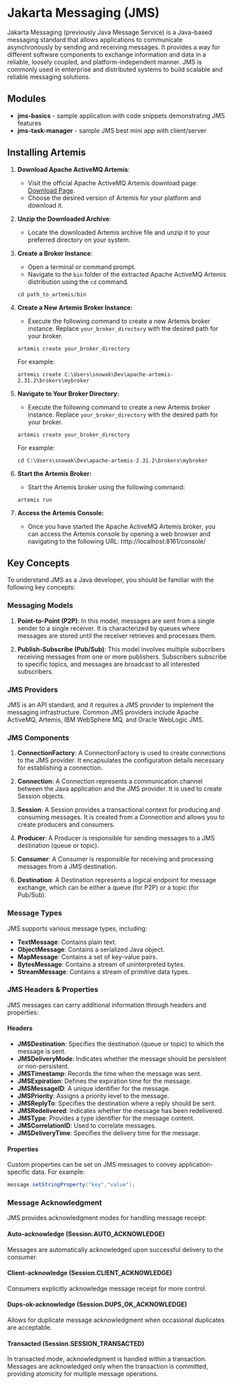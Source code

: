 # Jakarta Messaging (JMS)

Jakarta Messaging (previously Java Message Service) is a Java-based messaging standard that allows applications to
communicate asynchronously by
sending and receiving messages. It provides a way for different software components to exchange information and data in
a reliable, loosely coupled, and platform-independent manner. JMS is commonly used in enterprise and distributed systems
to build scalable and reliable messaging solutions.

## Modules

- **jms-basics** - sample application with code snippets demonstrating JMS features
- **jms-task-manager** - sample JMS best mini app with client/server

## Installing Artemis

1. **Download Apache ActiveMQ Artemis**:
    - Visit the official Apache ActiveMQ Artemis download
      page: [Download Page](https://activemq.apache.org/components/artemis/download/).
    - Choose the desired version of Artemis for your platform and download it.

2. **Unzip the Downloaded Archive**:
    - Locate the downloaded Artemis archive file and unzip it to your preferred directory on your system.

3. **Create a Broker Instance**:
    - Open a terminal or command prompt.
    - Navigate to the `bin` folder of the extracted Apache ActiveMQ Artemis distribution using the `cd` command.

   ```shell
   cd path_to_artemis/bin
   ```

4. **Create a New Artemis Broker Instance:**
    - Execute the following command to create a new Artemis broker instance. Replace `your_broker_directory` with the
      desired path for your broker.
   ```shell
   artemis create your_broker_directory
   ```
   For example:
   ```shell
   artemis create C:\Users\snowak\Dev\apache-artemis-2.31.2\brokers\mybroker
   ```

5. **Navigate to Your Broker Directory:**
    - Execute the following command to create a new Artemis broker instance. Replace `your_broker_directory` with the
      desired path for your broker.
   ```shell
   artemis create your_broker_directory
   ```
   For example:
      ```shell
   cd C:\Users\snowak\Dev\apache-artemis-2.31.2\brokers\mybroker
   ```
6. **Start the Artemis Broker:**
    - Start the Artemis broker using the following command:
   ```shell
   artemis run
   ```
7. **Access the Artemis Console:**
    - Once you have started the Apache ActiveMQ Artemis broker, you can access the Artemis console by opening a web
      browser and navigating to the following URL:
      http://localhost:8161/console/

## Key Concepts

To understand JMS as a Java developer, you should be familiar with the following key concepts:

### Messaging Models

1. **Point-to-Point (P2P)**: In this model, messages are sent from a single sender to a single receiver. It is
   characterized by queues where messages are stored until the receiver retrieves and processes them.

2. **Publish-Subscribe (Pub/Sub)**: This model involves multiple subscribers receiving messages from one or more
   publishers. Subscribers subscribe to specific topics, and messages are broadcast to all interested subscribers.

### JMS Providers

JMS is an API standard, and it requires a JMS provider to implement the messaging infrastructure. Common JMS providers
include Apache ActiveMQ, Artemis, IBM WebSphere MQ, and Oracle WebLogic JMS.

### JMS Components

1. **ConnectionFactory**: A ConnectionFactory is used to create connections to the JMS provider. It encapsulates the
   configuration details necessary for establishing a connection.

2. **Connection**: A Connection represents a communication channel between the Java application and the JMS provider. It
   is used to create Session objects.

3. **Session**: A Session provides a transactional context for producing and consuming messages. It is created from a
   Connection and allows you to create producers and consumers.

4. **Producer**: A Producer is responsible for sending messages to a JMS destination (queue or topic).

5. **Consumer**: A Consumer is responsible for receiving and processing messages from a JMS destination.

6. **Destination**: A Destination represents a logical endpoint for message exchange, which can be either a queue (for
   P2P) or a topic (for Pub/Sub).

### Message Types

JMS supports various message types, including:

- **TextMessage**: Contains plain text.
- **ObjectMessage**: Contains a serialized Java object.
- **MapMessage**: Contains a set of key-value pairs.
- **BytesMessage**: Contains a stream of uninterpreted bytes.
- **StreamMessage**: Contains a stream of primitive data types.

### JMS Headers & Properties

JMS messages can carry additional information through headers and properties:

#### Headers

- **JMSDestination**: Specifies the destination (queue or topic) to which the message is sent.
- **JMSDeliveryMode**: Indicates whether the message should be persistent or non-persistent.
- **JMSTimestamp**: Records the time when the message was sent.
- **JMSExpiration**: Defines the expiration time for the message.
- **JMSMessageID**: A unique identifier for the message.
- **JMSPriority**: Assigns a priority level to the message.
- **JMSReplyTo**: Specifies the destination where a reply should be sent.
- **JMSRedelivered**: Indicates whether the message has been redelivered.
- **JMSType**: Provides a type identifier for the message content.
- **JMSCorrelationID**: Used to correlate messages.
- **JMSDeliveryTime**: Specifies the delivery time for the message.

#### Properties

Custom properties can be set on JMS messages to convey application-specific data. For example:

```java
message.setStringProperty("key","value");
```

### Message Acknowledgment

JMS provides acknowledgment modes for handling message receipt:

#### Auto-acknowledge (Session.AUTO_ACKNOWLEDGE)

Messages are automatically acknowledged upon successful delivery to the consumer.

#### Client-acknowledge (Session.CLIENT_ACKNOWLEDGE)

Consumers explicitly acknowledge message receipt for more control.

#### Dups-ok-acknowledge (Session.DUPS_OK_ACKNOWLEDGE)

Allows for duplicate message acknowledgment when occasional duplicates are acceptable.

#### Transacted (Session.SESSION_TRANSACTED)

In transacted mode, acknowledgment is handled within a transaction. Messages are acknowledged only when the transaction
is committed, providing atomicity for multiple message operations.

